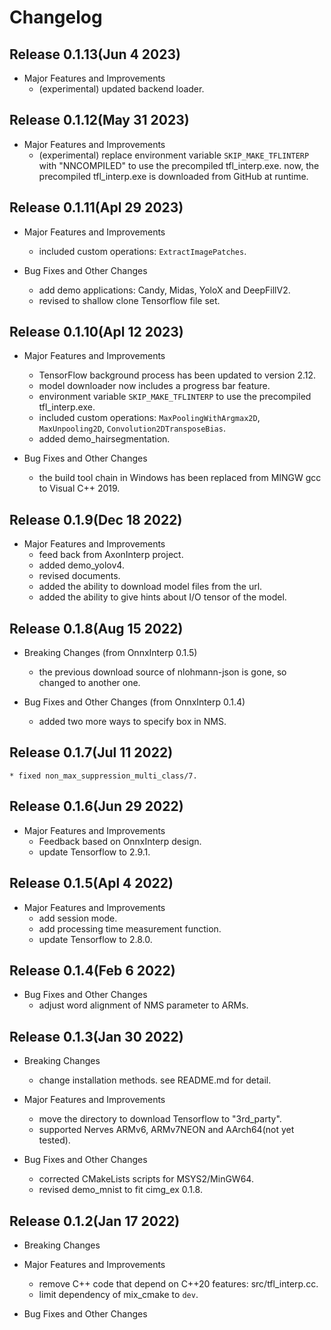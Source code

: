 # Changelog

## Release 0.1.13(Jun 4 2023)

  * Major Features and Improvements
    * (experimental) updated backend loader.

## Release 0.1.12(May 31 2023)

  * Major Features and Improvements
    * (experimental) replace environment variable `SKIP_MAKE_TFLINTERP` with "NNCOMPILED" to use the precompiled
      tfl_interp.exe. now, the precompiled tfl_interp.exe is downloaded from GitHub at runtime.

## Release 0.1.11(Apl 29 2023)

  * Major Features and Improvements
    * included custom operations: `ExtractImagePatches`.

  * Bug Fixes and Other Changes
    * add demo applications: Candy, Midas, YoloX and DeepFillV2.
    * revised to shallow clone Tensorflow file set.

## Release 0.1.10(Apl 12 2023)

  * Major Features and Improvements
    * TensorFlow background process has been updated to version 2.12.
    * model downloader now includes a progress bar feature.
    * environment variable `SKIP_MAKE_TFLINTERP` to use the precompiled tfl_interp.exe.
    * included custom operations: `MaxPoolingWithArgmax2D`, `MaxUnpooling2D`, `Convolution2DTransposeBias`.
    * added demo_hairsegmentation.

  * Bug Fixes and Other Changes
    * the build tool chain in Windows has been replaced from MINGW gcc to Visual C++ 2019.

## Release 0.1.9(Dec 18 2022)

  * Major Features and Improvements
    * feed back from AxonInterp project.
    * added demo_yolov4.
    * revised documents.
    * added the ability to download model files from the url.
    * added the ability to give hints about I/O tensor of the model.

## Release 0.1.8(Aug 15 2022)

  * Breaking Changes (from OnnxInterp 0.1.5)
    * the previous download source of nlohmann-json is gone, so changed to another one.

  * Bug Fixes and Other Changes (from OnnxInterp 0.1.4)
    * added two more ways to specify box in NMS.

## Release 0.1.7(Jul 11 2022)

    * fixed non_max_suppression_multi_class/7.

## Release 0.1.6(Jun 29 2022)

  * Major Features and Improvements
    * Feedback based on OnnxInterp design.
    * update Tensorflow to 2.9.1.

## Release 0.1.5(Apl 4 2022)

  * Major Features and Improvements
    * add session mode.
    * add processing time measurement function.
    * update Tensorflow to 2.8.0.

## Release 0.1.4(Feb 6 2022)

  * Bug Fixes and Other Changes
    * adjust word alignment of NMS parameter to ARMs.

## Release 0.1.3(Jan 30 2022)

  * Breaking Changes
    * change installation methods. see README.md for detail.

  * Major Features and Improvements
    * move the directory to download Tensorflow to "3rd_party".
    * supported Nerves ARMv6, ARMv7NEON and AArch64(not yet tested).

  * Bug Fixes and Other Changes
    * corrected CMakeLists scripts for MSYS2/MinGW64. 
    * revised demo_mnist to fit cimg_ex 0.1.8.

## Release 0.1.2(Jan 17 2022)

  * Breaking Changes

  * Major Features and Improvements
    * remove C++ code that depend on C++20 features: src/tfl_interp.cc.
    * limit dependency of mix_cmake to `dev`.

  * Bug Fixes and Other Changes
